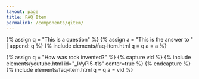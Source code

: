 ```yaml
---
layout: page
title: FAQ Item
permalink: /components/qitem/
---
```


{% assign q = "This is a question" %}
{% assign a = "This is the answer to " | append: q  %}
{% include elements/faq-item.html q = q a = a %}

{% assign q = "How was rock invented?" %}
{% capture vid %}
  {% include elements/youtube.html id="_IVyPi5-t1s" center=true %}
{% endcapture %}
{% include elements/faq-item.html q = q a = vid %}
